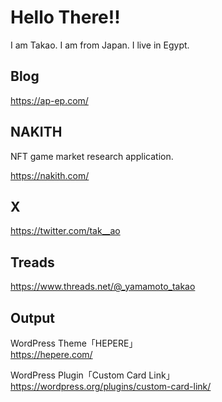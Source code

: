 # Hello There!!
I am Takao. I am from Japan. I live in Egypt.<br>

## Blog
https://ap-ep.com/

## NAKITH
NFT game market research application.

https://nakith.com/

## X
https://twitter.com/tak__ao

## Treads
https://www.threads.net/@_yamamoto_takao

## Output
WordPress Theme「HEPERE」<br>
https://hepere.com/<br>

WordPress Plugin「Custom Card Link」<br>
https://wordpress.org/plugins/custom-card-link/
